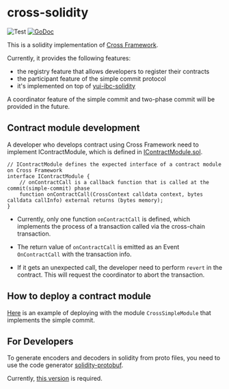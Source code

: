 # cross-solidity

![Test](https://github.com/datachainlab/cross-solidity/workflows/Test/badge.svg)
[![GoDoc](https://godoc.org/github.com/datachainlab/cross-solidity?status.svg)](https://pkg.go.dev/github.com/datachainlab/cross-solidity?tab=doc)

This is a solidity implementation of [Cross Framework](https://github.com/datachainlab/cross).

Currently, it provides the following features:
- the registry feature that allows developers to register their contracts
- the participant feature of the simple commit protocol
- it's implemented on top of [yui-ibc-solidity](https://github.com/hyperledger-labs/yui-ibc-solidity)

A coordinator feature of the simple commit and two-phase commit will be provided in the future.

## Contract module development

A developer who develops contract using Cross Framework need to implement IContractModule, which is defined in [IContractModule.sol](./contracts/core/IContractModule.sol).

```
// IContractModule defines the expected interface of a contract module on Cross Framework
interface IContractModule {
    // onContractCall is a callback function that is called at the commit(simple-commit) phase
    function onContractCall(CrossContext calldata context, bytes calldata callInfo) external returns (bytes memory);
}
```

- Currently, only one function `onContractCall` is defined, which implements the process of a transaction called via the cross-chain transaction.

- The return value of `onContractCall` is emitted as an Event `OnContractCall` with the transaction info.

- If it gets an unexpected call, the developer need to perform `revert` in the contract. This will request the coordinator to abort the transaction.

## How to deploy a contract module

[Here](./migrations/2_deploy_contracts.js) is an example of deploying with the module `CrossSimpleModule` that implements the simple commit.

## For Developers

To generate encoders and decoders in solidity from proto files, you need to use the code generator [solidity-protobuf](https://github.com/datachainlab/solidity-protobuf).

Currently, [this version](https://github.com/datachainlab/solidity-protobuf/commit/3def6706178e5407497f3d01b8f0ceb17b32108d) is required.
